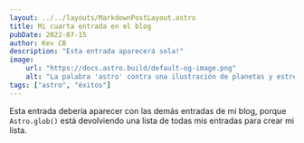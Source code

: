 ```yaml
---
layout: ../../layouts/MarkdownPostLayout.astro
title: Mi cuarta entrada en el blog
pubDate: 2022-07-15
author: Kev CB
description: "Esta entrada aparecerá sola!"
image:
    url: "https://docs.astro.build/default-og-image.png"
    alt: "La palabra 'astro' contra una ilustración de planetas y estrellas."
tags: ["astro", "éxitos"]
---
```

Esta entrada debería aparecer con las demás entradas de mi blog, porque `Astro.glob()` está devolviendo una lista de todas mis entradas para crear mi lista.
